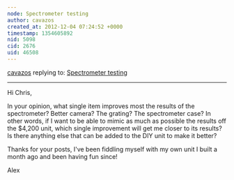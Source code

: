 ```yaml
---
node: Spectrometer testing
author: cavazos
created_at: 2012-12-04 07:24:52 +0000
timestamp: 1354605892
nid: 5098
cid: 2676
uid: 46508
---
```




[cavazos](../profile/cavazos) replying to: [Spectrometer testing](../notes/cfastie/12-3-2012/spectrometer-testing)

----
Hi Chris,

In your opinion, what single item improves most the results of the spectrometer? Better camera? The grating? The spectrometer case? In other words, if I want to be able to mimic as much as possible the results off the $4,200 unit, which single improvement will get me closer to its results? Is there anything else that can be added to the DIY unit to make it better?

Thanks for your posts, I've been fiddling myself with my own unit I built a month ago and been having fun since!

Alex